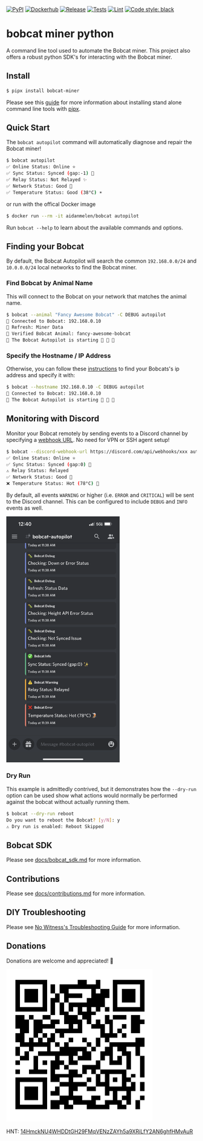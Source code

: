 [![PyPI](https://img.shields.io/pypi/v/bobcat_miner.svg)](https://pypi.org/project/bobcat-miner/)
[![Dockerhub](https://img.shields.io/docker/v/aidanmelen/bobcat?color=blue&label=docker%20build)](https://hub.docker.com/r/aidanmelen/bobcat)
[![Release](https://github.com/aidanmelen/bobcat-miner-python/actions/workflows/release.yaml/badge.svg)](https://github.com/aidanmelen/bobcat-miner-python/actions/workflows/release.yaml)
[![Tests](https://github.com/aidanmelen/bobcat-miner-python/actions/workflows/tests.yaml/badge.svg)](https://github.com/aidanmelen/bobcat-miner-python/actions/workflows/tests.yaml)
[![Lint](https://github.com/aidanmelen/bobcat-miner-python/actions/workflows/lint.yaml/badge.svg)](https://github.com/aidanmelen/bobcat-miner-python/actions/workflows/lint.yaml)
[![Code style: black](https://img.shields.io/badge/code%20style-black-000000.svg)](https://github.com/psf/black)


# bobcat miner python

A command line tool used to automate the Bobcat miner. This project also offers a robust python SDK's for interacting with the Bobcat miner.

## Install

```bash
$ pipx install bobcat-miner
```

Please see this [guide](https://packaging.python.org/en/latest/guides/installing-stand-alone-command-line-tools/) for more information about installing stand alone command line tools with [pipx](https://pypa.github.io/pipx/).

## Quick Start

The `bobcat autopilot` command will automatically diagnose and repair the Bobcat miner!

```bash
$ bobcat autopilot
✅ Online Status: Online ⭐
✅ Sync Status: Synced (gap:-1) 💫
✅ Relay Status: Not Relayed ✨
✅ Network Status: Good 📶
✅ Temperature Status: Good (38°C) ☀️
```

or run with the offical Docker image

```bash
$ docker run --rm -it aidanmelen/bobcat autopilot
```

Run `bobcat --help` to learn about the available commands and options.

## Finding your Bobcat

By default, the Bobcat Autopilot will search the common `192.168.0.0/24` and `10.0.0.0/24` local networks to find the Bobcat miner.

### Find Bobcat by Animal Name

This will connect to the Bobcat on your network that matches the animal name.

```bash
$ bobcat --animal "Fancy Awesome Bobcat" -C DEBUG autopilot
🐛 Connected to Bobcat: 192.168.0.10
🐛 Refresh: Miner Data
🐛 Verified Bobcat Animal: fancy-awesome-bobcat
🐛 The Bobcat Autopilot is starting 🚀 🚀 🚀
```

### Specify the Hostname / IP Address

Otherwise, you can follow these [instructions](https://bobcatminer.zendesk.com/hc/en-us/articles/4412905935131-How-to-Access-the-Diagnoser) to find your Bobcats's ip address and specify it with:

```bash
$ bobcat --hostname 192.168.0.10 -C DEBUG autopilot
🐛 Connected to Bobcat: 192.168.0.10
🐛 The Bobcat Autopilot is starting 🚀 🚀 🚀
```

## Monitoring with Discord

Monitor your Bobcat remotely by sending events to a Discord channel by specifying a [webhook URL](https://support.discord.com/hc/en-us/articles/228383668-Intro-to-Webhooks). No need for VPN or SSH agent setup!

```bash
$ bobcat --discord-webhook-url https://discord.com/api/webhooks/xxx autopilot
✅ Online Status: Online ⭐
✅ Sync Status: Synced (gap:0) 💫
⚠️ Relay Status: Relayed
✅ Network Status: Good 📶
❌ Temperature Status: Hot (78°C) 🌋
```

By default, all events `WARNING` or higher (i.e. `ERROR` and `CRITICAL`) will be sent to the Discord channel. This can be configured to include `DEBUG` and `INFO` events as well.

<!-- <img src="https://raw.githubusercontent.com/aidanmelen/bobcat-miner-python/main/assets/bobcat-autopilot-discord-app.png" alt="drawing" style="width:500px;"/> -->
<img src="https://raw.githubusercontent.com/aidanmelen/bobcat-miner-python/main/assets/bobcat-autopilot-discord-app.png" alt="drawing" width="300"/>

### Dry Run

This example is admittedly contrived, but it demonstrates how the `--dry-run` option can be used show what actions would normally be performed against the bobcat without actually running them.

```bash
$ bobcat --dry-run reboot
Do you want to reboot the Bobcat? [y/N]: y
⚠️ Dry run is enabled: Reboot Skipped
```

## Bobcat SDK

Please see [docs/bobcat_sdk.md](https://github.com/aidanmelen/bobcat-miner-python/blob/main/docs/bobcat_sdk.md) for more information.


## Contributions

Please see [docs/contributions.md](https://github.com/aidanmelen/bobcat-miner-python/blob/main/docs/contributions.md) for more information.

## DIY Troubleshooting

Please see [No Witness's Troubleshooting Guide](https://www.nowitness.org/troubleshooting/) for more information.

## Donations

Donations are welcome and appreciated! :gift:

[![HNT: 14HmckNU4WHDDtGH29FMqVENzZAYh5a9XRiLfY2AN6ghfHMvAuR](https://raw.githubusercontent.com/aidanmelen/bobcat-miner-python/main/assets/wallet.jpg)](https://explorer-v1.helium.com/accounts/14HmckNU4WHDDtGH29FMqVENzZAYh5a9XRiLfY2AN6ghfHMvAuR)

HNT: [14HmckNU4WHDDtGH29FMqVENzZAYh5a9XRiLfY2AN6ghfHMvAuR](https://explorer-v1.helium.com/accounts/14HmckNU4WHDDtGH29FMqVENzZAYh5a9XRiLfY2AN6ghfHMvAuR)
